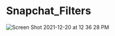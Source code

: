 # Snapchat_Filters

![Screen Shot 2021-12-20 at 12 36 28 PM](https://user-images.githubusercontent.com/78511519/146826172-7704df7e-d965-4ddc-9c9d-808aaa8e99be.jpeg)
